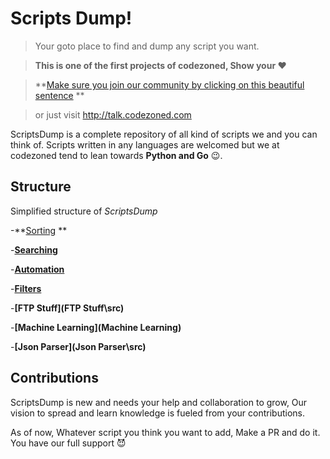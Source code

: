 # Scripts Dump!

> Your goto place to find and dump any script you want.



> **This is one of the first projects of codezoned, Show your :heart:**

> **[Make sure you join our community by clicking on this beautiful sentence](http://talk.codezoned.com) **

> or just visit http://talk.codezoned.com



ScriptsDump is a complete repository of all kind of scripts we and you can think of. Scripts written in any languages are welcomed but we at codezoned tend to lean towards **Python and Go** :wink:.

## Structure
Simplified structure of *ScriptsDump*

-**[Sorting](Arrays-Sorting\src) **

-**[Searching](Arrays-searching\src)**

-**[Automation](Automation\src)**

-**[Filters](Filters\src)**

-**[FTP Stuff](FTP Stuff\src)**

-**[Machine Learning](Machine Learning)**

-**[Json Parser](Json Parser\src)**






## Contributions

ScriptsDump is new and needs your help and collaboration to grow, Our vision to spread and learn knowledge is fueled from your contributions.

As of now, Whatever script you think you want to add, Make a PR and do it. You have our full support :smiling_imp:
